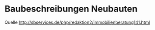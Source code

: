 # Baubeschreibungen Neubauten

Quelle
http://sbservices.de/php/redaktion2/immobilienberatung141.html
